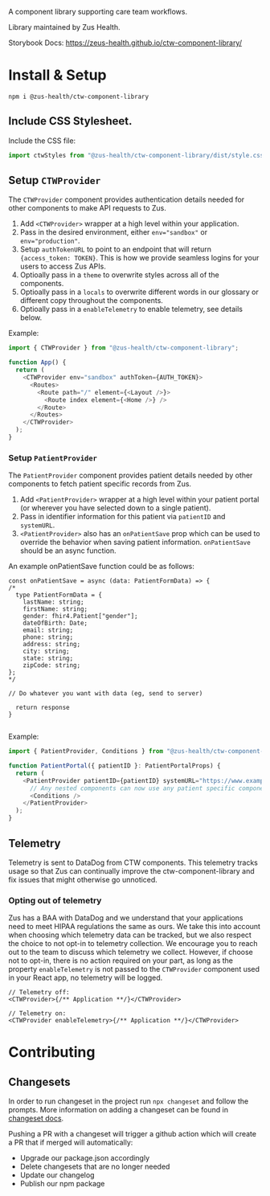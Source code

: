 A component library supporting care team workflows.

Library maintained by Zus Health.

Storybook Docs: https://zeus-health.github.io/ctw-component-library/

# Install & Setup

```
npm i @zus-health/ctw-component-library
```

## Include CSS Stylesheet.

Include the CSS file:

```typescript
import ctwStyles from "@zus-health/ctw-component-library/dist/style.css";
```

## Setup `CTWProvider`

The `CTWProvider` component provides authentication details needed for other components to make API requests to Zus.

1. Add `<CTWProvider>` wrapper at a high level within your application.
2. Pass in the desired environment, either `env="sandbox"` or `env="production"`.
3. Setup `authTokenURL` to point to an endpoint that will return `{access_token: TOKEN}`. This is how we provide seamless logins for your users to access Zus APIs.
4. Optioally pass in a `theme` to overwrite styles across all of the components.
5. Optioally pass in a `locals` to overwrite different words in our glossary or different copy throughout the components.
6. Optioally pass in a `enableTelemetry` to enable telemetry, see details below.

Example:

```typescript
import { CTWProvider } from "@zus-health/ctw-component-library";

function App() {
  return (
    <CTWProvider env="sandbox" authToken={AUTH_TOKEN}>
      <Routes>
        <Route path="/" element={<Layout />}>
          <Route index element={<Home />} />
        </Route>
      </Routes>
    </CTWProvider>
  );
}
```

### Setup `PatientProvider`

The `PatientProvider` component provides patient details needed by other components to fetch patient specific records from Zus.

1. Add `<PatientProvider>` wrapper at a high level within your patient portal (or wherever you have selected down to a single patient).
2. Pass in identifier information for this patient via `patientID` and `systemURL`.
3. `<PatientProvider>` also has an `onPatientSave` prop which can be used to override the behavior when saving patient information. `onPatientSave` should be an async function.

An example onPatientSave function could be as follows:

```
const onPatientSave = async (data: PatientFormData) => {
/*
  type PatientFormData = {
    lastName: string;
    firstName: string;
    gender: fhir4.Patient["gender"];
    dateOfBirth: Date;
    email: string;
    phone: string;
    address: string;
    city: string;
    state: string;
    zipCode: string;
};
*/

// Do whatever you want with data (eg, send to server)

  return response
}


```

Example:

```typescript
import { PatientProvider, Conditions } from "@zus-health/ctw-component-library";

function PatientPortal({ patientID }: PatientPortalProps) {
  return (
    <PatientProvider patientID={patientID} systemURL="https://www.example.com">
      // Any nested components can now use any patient specific components.
      <Conditions />
    </PatientProvider>
  );
}
```

## Telemetry

Telemetry is sent to DataDog from CTW components. This telemetry tracks usage so that Zus can continually
improve the ctw-component-library and fix issues that might otherwise go unnoticed.

### Opting out of telemetry

Zus has a BAA with DataDog and we understand that your applications need to meet HIPAA regulations the same as ours.
We take this into account when choosing which telemetry data can be tracked, but we also respect the choice to not
opt-in to telemetry collection. We encourage you to reach out to the team to discuss which telemetry we collect.
However, if choose not to opt-in, there is no action required on your part, as long as the property `enableTelemetry` is
not passed to the `CTWProvider` component used in your React app, no telemetry will be logged.

```tsx
// Telemetry off:
<CTWProvider>{/** Application **/}</CTWProvider>

// Telemetry on:
<CTWProvider enableTelemetry>{/** Application **/}</CTWProvider>
```

# Contributing

## Changesets

In order to run changeset in the project run `npx changeset` and follow the prompts. More information on adding a changeset can be found in [changeset docs](docs/adding-a-changeset.md).

Pushing a PR with a changeset will trigger a github action which will create a PR that if merged will automatically:

- Upgrade our package.json accordingly
- Delete changesets that are no longer needed
- Update our changelog
- Publish our npm package

